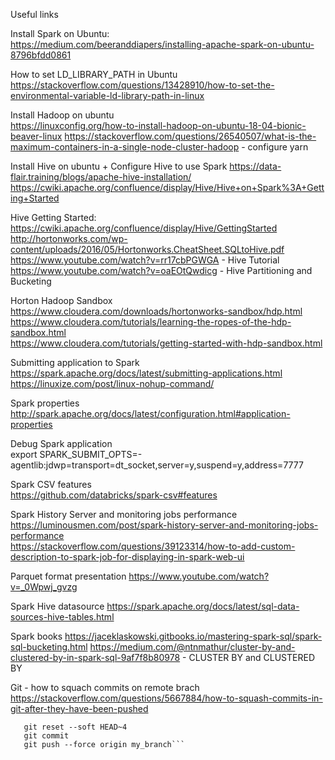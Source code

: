Useful links

Install Spark on Ubuntu:  
https://medium.com/beeranddiapers/installing-apache-spark-on-ubuntu-8796bfdd0861

How to set LD_LIBRARY_PATH in Ubuntu
https://stackoverflow.com/questions/13428910/how-to-set-the-environmental-variable-ld-library-path-in-linux

Install Hadoop on ubuntu   
https://linuxconfig.org/how-to-install-hadoop-on-ubuntu-18-04-bionic-beaver-linux
https://stackoverflow.com/questions/26540507/what-is-the-maximum-containers-in-a-single-node-cluster-hadoop - configure yarn

Install Hive on ubuntu + Configure Hive to use Spark
https://data-flair.training/blogs/apache-hive-installation/
https://cwiki.apache.org/confluence/display/Hive/Hive+on+Spark%3A+Getting+Started

Hive Getting Started:  
https://cwiki.apache.org/confluence/display/Hive/GettingStarted
http://hortonworks.com/wp-content/uploads/2016/05/Hortonworks.CheatSheet.SQLtoHive.pdf
https://www.youtube.com/watch?v=rr17cbPGWGA - Hive Tutorial
https://www.youtube.com/watch?v=oaEOtQwdicg - Hive Partitioning and Bucketing


Horton Hadoop Sandbox   
https://www.cloudera.com/downloads/hortonworks-sandbox/hdp.html   
https://www.cloudera.com/tutorials/learning-the-ropes-of-the-hdp-sandbox.html   
https://www.cloudera.com/tutorials/getting-started-with-hdp-sandbox.html   


Submitting application to Spark
https://spark.apache.org/docs/latest/submitting-applications.html
https://linuxize.com/post/linux-nohup-command/

Spark properties
http://spark.apache.org/docs/latest/configuration.html#application-properties

Debug Spark application   
export SPARK_SUBMIT_OPTS=-agentlib:jdwp=transport=dt_socket,server=y,suspend=y,address=7777

Spark CSV features   
https://github.com/databricks/spark-csv#features

Spark History Server and monitoring jobs performance
https://luminousmen.com/post/spark-history-server-and-monitoring-jobs-performance   
https://stackoverflow.com/questions/39123314/how-to-add-custom-description-to-spark-job-for-displaying-in-spark-web-ui

Parquet format presentation
https://www.youtube.com/watch?v=_0Wpwj_gvzg

Spark Hive datasource
https://spark.apache.org/docs/latest/sql-data-sources-hive-tables.html

Spark books
https://jaceklaskowski.gitbooks.io/mastering-spark-sql/spark-sql-bucketing.html
https://medium.com/@ntnmathur/cluster-by-and-clustered-by-in-spark-sql-9af7f8b80978 - CLUSTER BY and CLUSTERED BY

Git - how to squach commits on remote brach
https://stackoverflow.com/questions/5667884/how-to-squash-commits-in-git-after-they-have-been-pushed
```git checkout my_branch
   git reset --soft HEAD~4
   git commit
   git push --force origin my_branch```